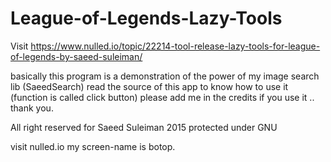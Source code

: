 # League-of-Legends-Lazy-Tools
Visit https://www.nulled.io/topic/22214-tool-release-lazy-tools-for-league-of-legends-by-saeed-suleiman/

basically this program is a demonstration  of the power of my image search lib (SaeedSearch) read the source of this app to know how to use it (function is called click button)
please add me in the credits if you use it .. thank you.

All right reserved for Saeed Suleiman 2015 protected under GNU 

visit nulled.io my screen-name is botop.
